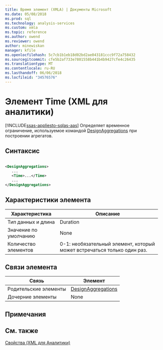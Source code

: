 ```yaml
---
title: Время элемент (XMLA) | Документы Microsoft
ms.date: 05/08/2018
ms.prod: sql
ms.technology: analysis-services
ms.custom: xmla
ms.topic: reference
ms.author: owend
ms.reviewer: owend
author: minewiskan
manager: kfile
ms.openlocfilehash: 5c7cb1b1eb18d02bd2ae043181ccc9f72a758432
ms.sourcegitcommit: cfe5b2af733e7801558b441b4b9427cfe4c26435
ms.translationtype: MT
ms.contentlocale: ru-RU
ms.lasthandoff: 06/06/2018
ms.locfileid: "34576576"
---
```

# <a name="time-element-xmla"></a>Элемент Time (XML для аналитики)
[!INCLUDE[ssas-appliesto-sqlas-aas](../../../includes/ssas-appliesto-sqlas-aas.md)]
  Определяет временное ограничение, используемое командой [DesignAggregations](../../../analysis-services/xmla/xml-elements-commands/designaggregations-element-xmla.md) при построении агрегатов.  
  
## <a name="syntax"></a>Синтаксис  
  
```xml  
  
<DesignAggregations>  
   ...  
   <Time>...</Time>  
   ...  
</DesignAggregations>  
```  
  
## <a name="element-characteristics"></a>Характеристики элемента  
  
|Характеристика|Описание|  
|--------------------|-----------------|  
|Тип данных и длина|Duration|  
|Значение по умолчанию|None|  
|Количество элементов|0-1: необязательный элемент, который может встречаться только один раз.|  
  
## <a name="element-relationships"></a>Связи элемента  
  
|Связь|Элемент|  
|------------------|-------------|  
|Родительские элементы|[DesignAggregations](../../../analysis-services/xmla/xml-elements-commands/designaggregations-element-xmla.md)|  
|Дочерние элементы|None|  
  
## <a name="remarks"></a>Примечания  
  
## <a name="see-also"></a>См. также
 [Свойства &#40;XML для Аналитики&#41;](../../../analysis-services/xmla/xml-elements-properties/xml-elements-properties.md)  
  
  
